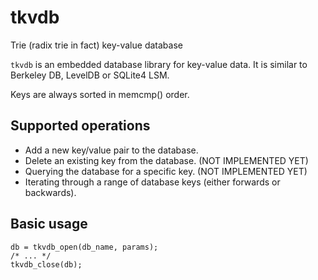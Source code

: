# tkvdb
Trie (radix trie in fact) key-value database

`tkvdb` is an embedded database library for key-value data. It is similar to Berkeley DB, LevelDB or SQLite4 LSM.

Keys are always sorted in memcmp() order.

## Supported operations

  * Add a new key/value pair to the database.
  * Delete an existing key from the database. (NOT IMPLEMENTED YET)
  * Querying the database for a specific key. (NOT IMPLEMENTED YET)
  * Iterating through a range of database keys (either forwards or backwards).

## Basic usage

```
db = tkvdb_open(db_name, params);
/* ... */
tkvdb_close(db);
```

